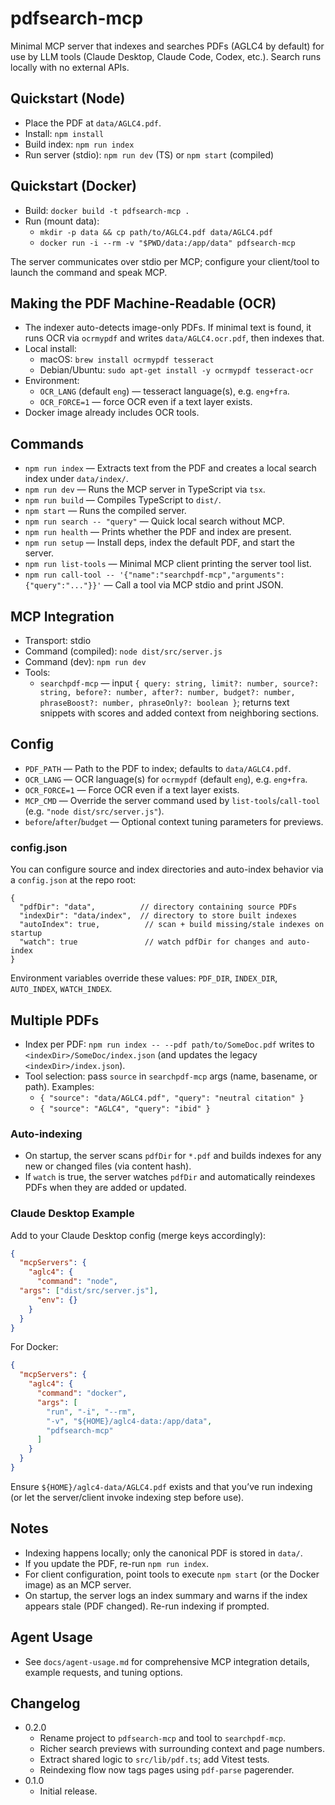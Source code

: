 # pdfsearch-mcp

Minimal MCP server that indexes and searches PDFs (AGLC4 by default) for use by LLM tools (Claude Desktop, Claude Code, Codex, etc.). Search runs locally with no external APIs.

## Quickstart (Node)
- Place the PDF at `data/AGLC4.pdf`.
- Install: `npm install`
- Build index: `npm run index`
- Run server (stdio): `npm run dev` (TS) or `npm start` (compiled)

## Quickstart (Docker)
- Build: `docker build -t pdfsearch-mcp .`
- Run (mount data):
  - `mkdir -p data && cp path/to/AGLC4.pdf data/AGLC4.pdf`
  - `docker run -i --rm -v "$PWD/data:/app/data" pdfsearch-mcp`

The server communicates over stdio per MCP; configure your client/tool to launch the command and speak MCP.

## Making the PDF Machine-Readable (OCR)
- The indexer auto-detects image-only PDFs. If minimal text is found, it runs OCR via `ocrmypdf` and writes `data/AGLC4.ocr.pdf`, then indexes that.
- Local install:
  - macOS: `brew install ocrmypdf tesseract`
  - Debian/Ubuntu: `sudo apt-get install -y ocrmypdf tesseract-ocr`
- Environment:
  - `OCR_LANG` (default `eng`) — tesseract language(s), e.g. `eng+fra`.
  - `OCR_FORCE=1` — force OCR even if a text layer exists.
- Docker image already includes OCR tools.

## Commands
- `npm run index` — Extracts text from the PDF and creates a local search index under `data/index/`.
- `npm run dev` — Runs the MCP server in TypeScript via `tsx`.
- `npm run build` — Compiles TypeScript to `dist/`.
- `npm start` — Runs the compiled server.
- `npm run search -- "query"` — Quick local search without MCP.
- `npm run health` — Prints whether the PDF and index are present.
 - `npm run setup` — Install deps, index the default PDF, and start the server.
 - `npm run list-tools` — Minimal MCP client printing the server tool list.
 - `npm run call-tool -- '{"name":"searchpdf-mcp","arguments":{"query":"..."}}'` — Call a tool via MCP stdio and print JSON.

## MCP Integration
- Transport: stdio
- Command (compiled): `node dist/src/server.js`
- Command (dev): `npm run dev`
- Tools:
  - `searchpdf-mcp` — input `{ query: string, limit?: number, source?: string, before?: number, after?: number, budget?: number, phraseBoost?: number, phraseOnly?: boolean }`; returns text snippets with scores and added context from neighboring sections.

## Config
- `PDF_PATH` — Path to the PDF to index; defaults to `data/AGLC4.pdf`.
- `OCR_LANG` — OCR language(s) for `ocrmypdf` (default `eng`), e.g. `eng+fra`.
- `OCR_FORCE=1` — Force OCR even if a text layer exists.
- `MCP_CMD` — Override the server command used by `list-tools`/`call-tool` (e.g. `"node dist/src/server.js"`).
- `before`/`after`/`budget` — Optional context tuning parameters for previews.

### config.json
You can configure source and index directories and auto-index behavior via a `config.json` at the repo root:

```
{
  "pdfDir": "data",          // directory containing source PDFs
  "indexDir": "data/index",  // directory to store built indexes
  "autoIndex": true,          // scan + build missing/stale indexes on startup
  "watch": true               // watch pdfDir for changes and auto-index
}
```

Environment variables override these values: `PDF_DIR`, `INDEX_DIR`, `AUTO_INDEX`, `WATCH_INDEX`.

## Multiple PDFs
- Index per PDF: `npm run index -- --pdf path/to/SomeDoc.pdf` writes to `<indexDir>/SomeDoc/index.json` (and updates the legacy `<indexDir>/index.json`).
- Tool selection: pass `source` in `searchpdf-mcp` args (name, basename, or path). Examples:
  - `{ "source": "data/AGLC4.pdf", "query": "neutral citation" }`
  - `{ "source": "AGLC4", "query": "ibid" }`

### Auto-indexing
- On startup, the server scans `pdfDir` for `*.pdf` and builds indexes for any new or changed files (via content hash).
- If `watch` is true, the server watches `pdfDir` and automatically reindexes PDFs when they are added or updated.

### Claude Desktop Example
Add to your Claude Desktop config (merge keys accordingly):

```json
{
  "mcpServers": {
    "aglc4": {
      "command": "node",
  "args": ["dist/src/server.js"],
      "env": {}
    }
  }
}
```

For Docker:

```json
{
  "mcpServers": {
    "aglc4": {
      "command": "docker",
      "args": [
        "run", "-i", "--rm",
        "-v", "${HOME}/aglc4-data:/app/data",
        "pdfsearch-mcp"
      ]
    }
  }
}
```

Ensure `${HOME}/aglc4-data/AGLC4.pdf` exists and that you’ve run indexing (or let the server/client invoke indexing step before use).

## Notes
- Indexing happens locally; only the canonical PDF is stored in `data/`.
- If you update the PDF, re-run `npm run index`.
- For client configuration, point tools to execute `npm start` (or the Docker image) as an MCP server.
- On startup, the server logs an index summary and warns if the index appears stale (PDF changed). Re-run indexing if prompted.

## Agent Usage
- See `docs/agent-usage.md` for comprehensive MCP integration details, example requests, and tuning options.

## Changelog
- 0.2.0
  - Rename project to `pdfsearch-mcp` and tool to `searchpdf-mcp`.
  - Richer search previews with surrounding context and page numbers.
  - Extract shared logic to `src/lib/pdf.ts`; add Vitest tests.
  - Reindexing flow now tags pages using `pdf-parse` pagerender.
- 0.1.0
  - Initial release.

